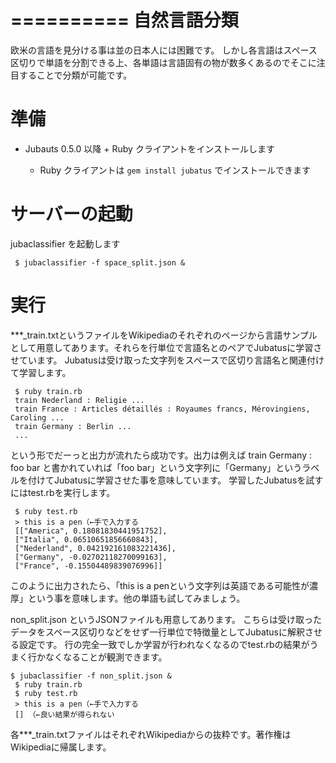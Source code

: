 ==========
 自然言語分類
==========

欧米の言語を見分ける事は並の日本人には困難です。
しかし各言語はスペース区切りで単語を分割できる上、各単語は言語固有の物が数多くあるのでそこに注目することで分類が可能です。

準備
====

- Jubauts 0.5.0 以降 + Ruby クライアントをインストールします

  - Ruby クライアントは `gem install jubatus` でインストールできます


サーバーの起動
==============

jubaclassifier を起動します

```
 $ jubaclassifier -f space_split.json &
```


実行
====

***_train.txtというファイルをWikipediaのそれぞれのページから言語サンプルとして用意してあります。それらを行単位で言語名とのペアでJubatusに学習させています。
Jubatusは受け取った文字列をスペースで区切り言語名と関連付けて学習します。

```
 $ ruby train.rb
 train Nederland : Religie ...
 train France : Articles détaillés : Royaumes francs, Mérovingiens, Caroling ...
 train Germany : Berlin ...
 ...
```

という形でだーっと出力が流れたら成功です。出力は例えば
train Germany : foo bar
と書かれていれば「foo bar」という文字列に「Germany」というラベルを付けてJubatusに学習させた事を意味しています。
学習したJubatusを試すにはtest.rbを実行します。

```
 $ ruby test.rb
 > this is a pen（←手で入力する
 [["America", 0.18081830441951752],
 ["Italia", 0.06510651856660843],
 ["Nederland", 0.042192161083221436],
 ["Germany", -0.02702118270099163],
 ["France", -0.15504489839076996]]
```

このように出力されたら、「this is a penという文字列は英語である可能性が濃厚」という事を意味します。他の単語も試してみましょう。

non_split.json というJSONファイルも用意してあります。
こちらは受け取ったデータをスペース区切りなどをせず一行単位で特徴量としてJubatusに解釈させる設定です。
行の完全一致でしか学習が行われなくなるのでtest.rbの結果がうまく行かなくなることが観測できます。

```
$ jubaclassifier -f non_split.json &
 $ ruby train.rb
 $ ruby test.rb
 > this is a pen（←手で入力する
 [] （←良い結果が得られない
```

各***_train.txtファイルはそれぞれWikipediaからの抜粋です。著作権はWikipediaに帰属します。
